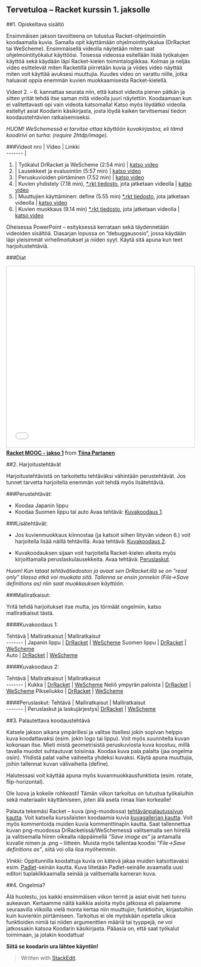 Tervetuloa – Racket kurssin 1. jaksolle
------------------------------------------------------
##1. Opiskeltava sisältö

Ensimmäisen jakson tavoitteena on tutustua Racket-ohjelmointiin koodaamalla kuvia. Samalla opit käyttämään ohjelmointityökalua (DrRacket tai WeScheme). Ensimmäisellä videolla näytetään miten saat ohjelmointityökalut käyttöösi. Toisessa videossa esitellään lisää työkalujen käyttöä sekä käydään läpi Racket-kielen toimintalogiikkaa. Kolmas ja neljäs video esittelevät miten Racketillä piirretään kuvia ja viides video näyttää miten voit käyttää avuksesi muuttujia. Kuudes video on varattu niille, jotka haluavat oppia enemmän kuvien muokkaamisesta Racket-kielellä.

Videot 2. – 6. kannattaa seurata niin, että katsot videota pienen pätkän ja sitten yrität tehdä itse saman mitä videolla juuri näytettiin. Koodaamaan kun ei valitettavasti opi vain videota katsomalla! Katso myös löydätkö videolla esitellyt asiat Koodarin käsikirjasta, josta löydä kaiken tarvitsemasi tiedon koodaustehtävien ratkaisemiseksi.

*HUOM! WeSchemessä ei tarvitse ottaa käyttöön kuvakirjastoa, eli tämä koodirivi on turha: (require 2htdp/image).*

###Videot 
nro  | Video  |    Linkki                                   
-------                                              |
1.  | Työkalut DrRacket ja WeScheme (2:54 min) |  <a href="https://youtu.be/F5_ZIPsj0xI" target="_blank">katso video</a>  
2.  | Lausekkeet ja evaluointiin (5:57 min)  |	<a href="https://youtu.be/oW4G0kly9Iw" target="_blank">katso video</a>
3.  | Peruskuvioiden piirtäminen (7.52 min)  |	<a href="https://youtu.be/W7Aof-hnzkw" target="_blank">katso video</a>
4.  | Kuvien yhdistely (7.18 min), [*.rkt tiedosto](http://racket.koodiaapinen.fi/videot/tiedostot/2.2.racket_alkeet_kuvien_yhdistely.rkt), jota jatketaan videolla   | <a href="https://youtu.be/2EM6csmcBkE" target="_blank">katso video</a>
5.  | Muuttujien käyttäminen: define (5.55 min) [*.rkt tiedosto](http://racket.koodiaapinen.fi/videot/tiedostot/2.3.racket_alkeet_maarittelyt_define.rkt), jota jatketaan videolla | 	<a href="https://youtu.be/C5p7MaIQFoo" target="_blank">katso video</a>
6.  | Kuvien muokkaus (9.14 min) [*.rkt tiedosto](http://racket.koodiaapinen.fi/videot/tiedostot/2.4.racket_alkeet_kuvien_muokkaus.rkt), jota jatketaan videolla |  	<a href="https://youtu.be/gL5vw3xAx7g" target="_blank">katso video</a>	

Oheisessa PowerPoint – esityksessä kerrataan sekä täydennetään videoiden sisältöä. Diasarjan lopussa on ”debuggausosio”, jossa käydään läpi yleisimmät virheilmoitukset ja niiden syyt. Käytä sitä apuna kun teet harjoitustehtäviä.

###Diat

<iframe src="//www.slideshare.net/slideshow/embed_code/key/L5jrWRf4iIBMW2" width="595" height="485" frameborder="0" marginwidth="0" marginheight="0" scrolling="no" style="border:1px solid #CCC; border-width:1px; margin-bottom:5px; max-width: 100%;" allowfullscreen> </iframe> <div style="margin-bottom:5px"> <strong> <a href="//www.slideshare.net/TiinaPartanen/racket-mooc-jakso-1" title="Racket MOOC - jakso 1" target="_blank">Racket MOOC - jakso 1</a> </strong> from <strong><a href="//www.slideshare.net/TiinaPartanen" target="_blank">Tiina Partanen</a></strong> </div>

##2. Harjoitustehtävät

Harjoitustehtävistä on tarkoitettu tehtäväksi vähintään perustehtävät. Jos tunnet tarvetta harjoitella enemmän voit tehdä myös lisätehtäviä.

###Perustehtävät:
- Koodaa Japanin lippu 
- Koodaa Suomen lippu tai auto
Avaa tehtävä: <a href="http://racket.koodiaapinen.fi/tehtavat/peruskuvat_ja_kuvien_yhdistely.html" target="_blank">Kuvakoodaus 1</a>.

###Lisätehtävät:
- Jos kuvienmuokkaus kiinnostaa (ja katsoit siihen liityvän videon 6.) voit harjoitella lisää näillä tehtävillä: 
Avaa tehtävä: <a href="http://racket.koodiaapinen.fi/tehtavat/peruskuvat_ja_kuvien_yhdistely.html#%28part._racket_alkeet_peruskuviot_2%29" target="_blank">Kuvakoodaus 2</a>.

- Kuvakoodauksen sijaan voit harjoitella Racket-kielen alkeita myös kirjoittamalla peruslaskulausekkeita. 
Avaa tehtävä: <a href="http://racket.koodiaapinen.fi/tehtavat/peruslaskut_ja_laskujarjestys.html#%28part._racket_alkeet_peruslaskut_1%29" target="_blank">Peruslaskut</a>.

*Huom! Kun lataat tehtävätiedoston ja avaat sen DrRacket:illä se on ”read only” tilassa etkä voi muokata sitä. Tallenna se ensin jonnekin (File->Save definitions as) niin saat muokkauksen käyttöön.*

###Malliratkaisut:

Yritä tehdä harjoitukset itse mutta, jos törmäät ongelmiin, katso malliratkaisut tästä.

####Kuvakoodaus 1:

Tehtävä | Malliratkaisut  | Malliratkaisut                                  
-------                                              |
Japanin lippu | [DrRacket](http://racket.koodiaapinen.fi/tehtavat/tiedostot/alkeet/kuvat/japaninlippu_esimerkkiratkaisuja.rkt) | <a href="http://racket.koodiaapinen.fi/tehtavat/tiedostot/wescheme/japaninlippu_esimerkkiratkaisuja.html" target="_blank">WeScheme</a>
Suomen lippu | [DrRacket](http://racket.koodiaapinen.fi/tehtavat/tiedostot/alkeet/kuvat/suomenlippu_esimerkkiratkaisuja.rkt)  | <a href="http://racket.koodiaapinen.fi/tehtavat/tiedostot/wescheme/suomenlippu_esimerkkiratkaisuja.html" target="_blank">WeScheme</a>	
Auto | [DrRacket](http://racket.koodiaapinen.fi/tehtavat/tiedostot/alkeet/kuvat/auto_esimerkkiratkaisuja.rkt)  |	<a href="http://racket.koodiaapinen.fi/tehtavat/tiedostot/wescheme/auto_esimerkkiratkaisuja.html" target="_blank">WeScheme</a>

####Kuvakoodaus 2:

Tehtävä | Malliratkaisut |    Malliratkaisut                                  
-------                                              |
Kukka | [DrRacket](http://racket.koodiaapinen.fi/tehtavat/tiedostot/alkeet/kuvat/kukka_esimerkkiratkaisuja.rkt) | <a href="http://racket.koodiaapinen.fi/tehtavat/tiedostot/wescheme/kukka_esimerkkiratkaisuja.html" target="_blank">WeScheme</a>
Neliö ympyrän paloista | [DrRacket](http://racket.koodiaapinen.fi/tehtavat/tiedostot/alkeet/kuvat/ympyrakuvio_esimerkkiratkaisuja.rkt)  |	<a href="http://racket.koodiaapinen.fi/tehtavat/tiedostot/wescheme/ympyrakuvio_esimerkkiratkaisuja.html" target="_blank">WeScheme</a>
Pikseliukko | [DrRacket](http://racket.koodiaapinen.fi/tehtavat/tiedostot/alkeet/kuvat/ukkeli_esimerkkiratkaisuja.rkt)  |	<a href="http://racket.koodiaapinen.fi/tehtavat/tiedostot/wescheme/ukkeli_esimerkkiratkaisuja.html" target="_blank">WeScheme</a>

####Peruslaskut:
Tehtävä | Malliratkaisut |  Malliratkaisut                                  
-------                                              |
Peruslaskut ja laskujärjestys| [DrRacket](http://racket.koodiaapinen.fi/tehtavat/tiedostot/alkeet/peruslaskut/laskujarjestys_esimerkkiratkaisuja.rkt) | <a href="http://racket.koodiaapinen.fi/tehtavat/tiedostot/wescheme/laskujarjestys_esimerkkiratkaisuja.html" target="_blank">WeScheme</a>


##3. Palautettava koodaustehtävä

Katsele jakson aikana ympärillesi ja valitse itsellesi jokin sopivan helppo kuva koodattavaksi (esim. jokin logo tai lippu). Voit myös suunnitella kuvan kokonaan itse. Mieti mistä geometrisistä peruskuviosta kuva koostuu, millä tavalla muodot suhtautuvat toisiinsa. Koodaa kuva pala palalta (jaa ongelma osiin). Yhdistä palat vaihe vaiheelta yhdeksi kuvaksi. Käytä apuna muuttujia, joihin tallennat kuvan välivaiheita (define).

Halutessasi voit käyttää apuna myös kuvanmuokkausfunktiota (esim. rotate, flip-horizontal).

Ole luova ja kokeile rohkeasti! Tämän viikon tarkoitus on tutustua työkaluihin sekä materiaalin käyttämiseen, joten älä aseta rimaa liian korkealle!

Palauta tekemäsi Racket – kuva (png-muodossa) [tehtävänpalautussivun kautta](https://plus.cs.hut.fi/aapinen-racket/S2016/jakso-1/kuva/).
Voit katsella kurssilaisten koodaamia kuvia [kuvagallerian kautta](https://plus.cs.hut.fi/aapinen-racket/S2016/jakso-1/muidenkuvat/). Voit myös kommentoida muiden kuvia kommenttinapin kautta.
Saat tallennettua kuvan png-muodossa DrRacketissä/WeSchemessä valitsemalla sen hiirellä ja valitsemalla hiiren oikealla näppäimellä *”Save image as”* ja antamalla kuvalle nimen ja .png – liitteen. Muista myös tallentaa koodisi *”File->Save definitions as”*, siitä voi olla iloa myöhemmin.

*Vinkki:* Oppitunnilla koodattuja kuvia on kätevä jakaa muiden katsottavaksi esim. <a href="http://padlet.com" target="_blank">Padlet</a>-seinän kautta. Kuva liitetään Padlet-seinälle avaamalla uusi editori tuplaklikkaamalla seinää ja valitsemalla kameran kuva.

##4. Ongelmia?

Älä huolestu, jos kaikki ensimmäisen viikon termit ja asiat eivät heti tunnu aukeavan. Kertaamme näitä kaikkia asioita myös jatkossa eli palaamme seuraavilla viikoilla vielä monta kertaa niin muuttujiin, funktioihin, kirjastoihin kuin kuvienkin piirtämiseen. Tarkoitus ei ole myöskään opetella ulkoa funktioiden nimiä tai niiden argumenttien määriä tai tyyppejä, ne voi jatkossakin katsoa  Koodarin käsikirjasta. Pääasia on, että saat työkalut toimimaan, ja jotakin koodattua!

**Siitä se koodarin ura lähtee käyntiin!**

> Written with [StackEdit](https://stackedit.io/).
